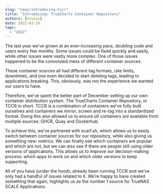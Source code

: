 ```yaml
---
slug: "news/introducing-tccr"
title: "Introducing: TrueCharts Container Repository"
authors: [ornias]
date: 2022-01-24
tags:
  - "2022"
---
```


The last year we’ve grown at an ever-increasing pace, doubling code and users every few months. Some issues could be fixed quickly and easily, while other issues were vastly more complex. One of those issues happened to be the convoluted mess of different container sources.

These container sources all had different tag formats, rate limits, downtimes, and one even decided to start deleting tags, leading to applications breaking. This, obviously, was not the experience we wanted our users to have.

Therefore, we’ve spent the better part of December setting up our own container distribution system. The TrueCharts Container Repository, or TCCR in short. TCCR is a combination of containers we’ve fully built ourselves and containers we mirror, screen and re-tag into a standardized format. Doing this also allowed us to ensure _all_ containers are available from multiple sources: GHCR, Quay and Dockerhub.

To achieve this, we’ve partnered with scarf.sh, which allows us to easily switch between container sources for our repository, while also giving us something new: metrics. We can finally see which containers are popular and which are not, but we can also see if there are people still using older versions of applications. This allows us to improve our decision-making process: which apps to work on and which older versions to keep supporting.

All of you have (under the hood), already been running TCCR and we’ve only had a handful of issues related to it. We’re happy to have created something that again, highlights us as the number 1 source for TrueNAS SCALE Applications.
